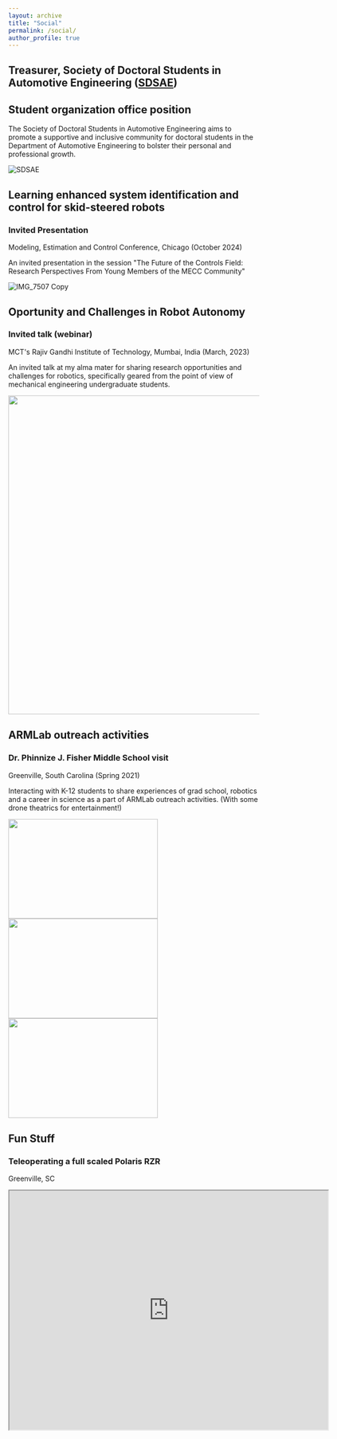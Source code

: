 ```yaml
---
layout: archive
title: "Social"
permalink: /social/
author_profile: true
---
```


## Treasurer, Society of Doctoral Students in Automotive Engineering ([SDSAE](https://clemson.campuslabs.com/engage/organization/sdsae))
## Student organization office position
The Society of Doctoral Students in Automotive Engineering aims to promote a supportive and inclusive community for doctoral students in the Department of Automotive Engineering to bolster their personal and professional growth.

![SDSAE](https://github.com/ameyarsalvi/ameyarsalvi.github.io/assets/54649022/a63fa785-caf6-49d3-a28c-5f114faad07d)


## Learning enhanced system identification and control for skid-steered robots
### Invited Presentation
Modeling, Estimation and Control Conference, Chicago (October 2024)

An invited presentation in the session "The Future of the Controls Field: Research Perspectives From Young Members of the MECC Community"

![IMG_7507 Copy](https://github.com/user-attachments/assets/33aefc45-647e-41e1-a8c3-6cecfaac4f0c)



## Oportunity and Challenges in Robot Autonomy
### Invited talk (webinar)
MCT's Rajiv Gandhi Institute of Technology, Mumbai, India (March, 2023)

An invited talk at my alma mater for sharing research opportunities and challenges for robotics, specifically geared from the point of view of mechanical engineering undergraduate students.

<img src="https://github.com/ameyarsalvi/ameyarsalvi.github.io/assets/54649022/831ae404-74eb-491e-ad3b-6e0b8e45923d" width="640" />

## ARMLab outreach activities
### Dr. Phinnize J. Fisher Middle School visit
Greenville, South Carolina (Spring 2021)

Interacting with K-12 students to share experiences of grad school, robotics and a career in science as a part of ARMLab outreach activities. (With some drone theatrics for entertainment!)

<p float="left">
  <img src="https://github.com/ameyarsalvi/ameyarsalvi.github.io/assets/54649022/8a9424b8-6e3d-45ee-ab15-a1ffd03ef2c3" width="300" height ="200"/>
  <img src="https://github.com/ameyarsalvi/ameyarsalvi.github.io/assets/54649022/1f33c2cc-b764-4943-b99c-355c99eb8274" width="300" height="200" /> 
  <img src="https://github.com/ameyarsalvi/ameyarsalvi.github.io/assets/54649022/d4398653-13ea-4a7f-8f9c-e5da03a5cb5a" width="300" height="200" /> 
</p>


## Fun Stuff
### Teleoperating a full scaled Polaris RZR 
Greenville, SC

<iframe src="https://drive.google.com/file/d/10eCPajaZjBs9JRpUNqGi89mrxKxlfu8T/preview" width="640" height="480" allow="autoplay"></iframe>
